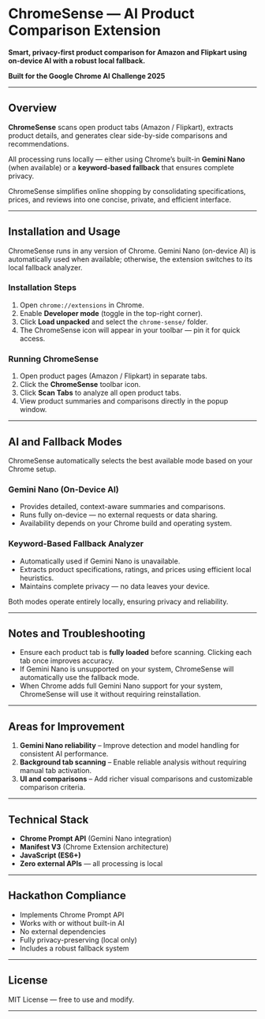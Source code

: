 
# ChromeSense — AI Product Comparison Extension

**Smart, privacy-first product comparison for Amazon and Flipkart using on-device AI with a robust local fallback.**

**Built for the Google Chrome AI Challenge 2025**

---

## Overview

**ChromeSense** scans open product tabs (Amazon / Flipkart), extracts product details, and generates clear side-by-side comparisons and recommendations.

All processing runs locally — either using Chrome’s built-in **Gemini Nano** (when available) or a **keyword-based fallback** that ensures complete privacy.

ChromeSense simplifies online shopping by consolidating specifications, prices, and reviews into one concise, private, and efficient interface.

---

## Installation and Usage

ChromeSense runs in any version of Chrome. Gemini Nano (on-device AI) is automatically used when available; otherwise, the extension switches to its local fallback analyzer.

### Installation Steps

1. Open `chrome://extensions` in Chrome.  
2. Enable **Developer mode** (toggle in the top-right corner).  
3. Click **Load unpacked** and select the `chrome-sense/` folder.  
4. The ChromeSense icon will appear in your toolbar — pin it for quick access.

### Running ChromeSense

1. Open product pages (Amazon / Flipkart) in separate tabs.  
2. Click the **ChromeSense** toolbar icon.  
3. Click **Scan Tabs** to analyze all open product tabs.  
4. View product summaries and comparisons directly in the popup window.

---

## AI and Fallback Modes

ChromeSense automatically selects the best available mode based on your Chrome setup.

### Gemini Nano (On-Device AI)
- Provides detailed, context-aware summaries and comparisons.  
- Runs fully on-device — no external requests or data sharing.  
- Availability depends on your Chrome build and operating system.

### Keyword-Based Fallback Analyzer
- Automatically used if Gemini Nano is unavailable.  
- Extracts product specifications, ratings, and prices using efficient local heuristics.  
- Maintains complete privacy — no data leaves your device.

Both modes operate entirely locally, ensuring privacy and reliability.

---

## Notes and Troubleshooting

- Ensure each product tab is **fully loaded** before scanning. Clicking each tab once improves accuracy.  
- If Gemini Nano is unsupported on your system, ChromeSense will automatically use the fallback mode.  
- When Chrome adds full Gemini Nano support for your system, ChromeSense will use it without requiring reinstallation.

---

## Areas for Improvement

1. **Gemini Nano reliability** – Improve detection and model handling for consistent AI performance.  
2. **Background tab scanning** – Enable reliable analysis without requiring manual tab activation.  
3. **UI and comparisons** – Add richer visual comparisons and customizable comparison criteria.

---

## Technical Stack

- **Chrome Prompt API** (Gemini Nano integration)  
- **Manifest V3** (Chrome Extension architecture)  
- **JavaScript (ES6+)**  
- **Zero external APIs** — all processing is local

---

## Hackathon Compliance

- Implements Chrome Prompt API  
- Works with or without built-in AI  
- No external dependencies  
- Fully privacy-preserving (local only)  
- Includes a robust fallback system  

---

## License

MIT License — free to use and modify.

---